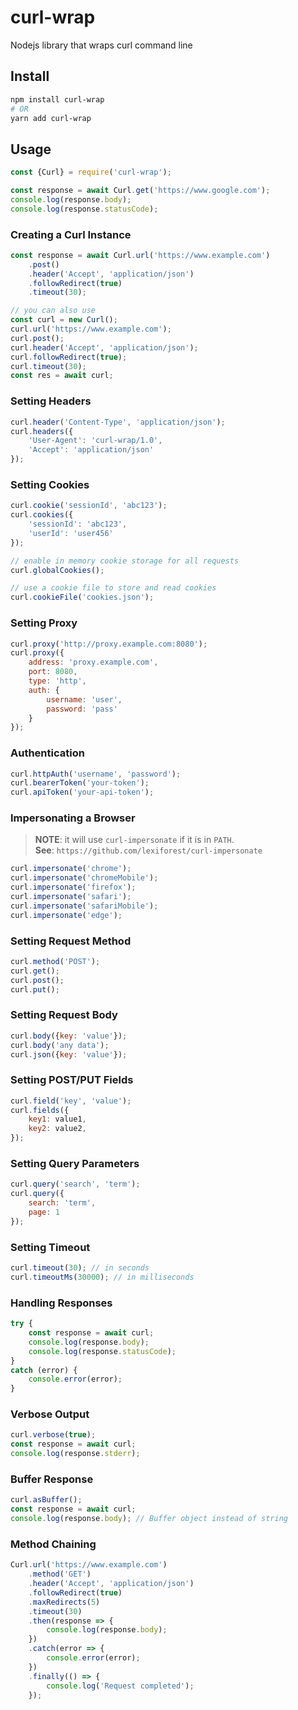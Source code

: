 # curl-wrap
Nodejs library that wraps curl command line

## Install
```sh
npm install curl-wrap
# OR
yarn add curl-wrap
```

## Usage

```js
const {Curl} = require('curl-wrap');

const response = await Curl.get('https://www.google.com');
console.log(response.body);
console.log(response.statusCode);
```

### Creating a Curl Instance

```js
const response = await Curl.url('https://www.example.com')
    .post()
    .header('Accept', 'application/json')
    .followRedirect(true)
    .timeout(30);

// you can also use
const curl = new Curl();
curl.url('https://www.example.com');
curl.post();
curl.header('Accept', 'application/json');
curl.followRedirect(true);
curl.timeout(30);
const res = await curl;
```

### Setting Headers

```js
curl.header('Content-Type', 'application/json');
curl.headers({
    'User-Agent': 'curl-wrap/1.0',
    'Accept': 'application/json'
});
```

### Setting Cookies

```js
curl.cookie('sessionId', 'abc123');
curl.cookies({
    'sessionId': 'abc123',
    'userId': 'user456'
});

// enable in memory cookie storage for all requests
curl.globalCookies();

// use a cookie file to store and read cookies
curl.cookieFile('cookies.json');
```

### Setting Proxy

```js
curl.proxy('http://proxy.example.com:8080');
curl.proxy({
    address: 'proxy.example.com',
    port: 8080,
    type: 'http',
    auth: {
        username: 'user',
        password: 'pass'
    }
});
```

### Authentication

```js
curl.httpAuth('username', 'password');
curl.bearerToken('your-token');
curl.apiToken('your-api-token');
```

### Impersonating a Browser

> **NOTE**: it will use `curl-impersonate` if it is in `PATH`.  
> **See**: `https://github.com/lexiforest/curl-impersonate`

```js
curl.impersonate('chrome');
curl.impersonate('chromeMobile');
curl.impersonate('firefox');
curl.impersonate('safari');
curl.impersonate('safariMobile');
curl.impersonate('edge');
```

### Setting Request Method

```js
curl.method('POST');
curl.get();
curl.post();
curl.put();
```

### Setting Request Body

```js
curl.body({key: 'value'});
curl.body('any data');
curl.json({key: 'value'});
```

### Setting POST/PUT Fields

```js
curl.field('key', 'value');
curl.fields({
    key1: value1,
    key2: value2,
});
```

### Setting Query Parameters

```js
curl.query('search', 'term');
curl.query({
    search: 'term',
    page: 1
});
```

### Setting Timeout

```js
curl.timeout(30); // in seconds
curl.timeoutMs(30000); // in milliseconds
```

### Handling Responses

```js
try {
    const response = await curl;
    console.log(response.body);
    console.log(response.statusCode);
}
catch (error) {
    console.error(error);
}
```

### Verbose Output

```js
curl.verbose(true);
const response = await curl;
console.log(response.stderr);
```

### Buffer Response

```js
curl.asBuffer();
const response = await curl;
console.log(response.body); // Buffer object instead of string
```

### Method Chaining

```js
Curl.url('https://www.example.com')
    .method('GET')
    .header('Accept', 'application/json')
    .followRedirect(true)
    .maxRedirects(5)
    .timeout(30)
    .then(response => {
        console.log(response.body);
    })
    .catch(error => {
        console.error(error);
    })
    .finally(() => {
        console.log('Request completed');
    });
```

